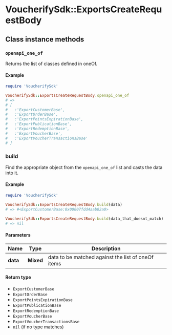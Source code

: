 # VoucherifySdk::ExportsCreateRequestBody

## Class instance methods

### `openapi_one_of`

Returns the list of classes defined in oneOf.

#### Example

```ruby
require 'VoucherifySdk'

VoucherifySdk::ExportsCreateRequestBody.openapi_one_of
# =>
# [
#   :'ExportCustomerBase',
#   :'ExportOrderBase',
#   :'ExportPointsExpirationBase',
#   :'ExportPublicationBase',
#   :'ExportRedemptionBase',
#   :'ExportVoucherBase',
#   :'ExportVoucherTransactionsBase'
# ]
```

### build

Find the appropriate object from the `openapi_one_of` list and casts the data into it.

#### Example

```ruby
require 'VoucherifySdk'

VoucherifySdk::ExportsCreateRequestBody.build(data)
# => #<ExportCustomerBase:0x00007fdd4aab02a0>

VoucherifySdk::ExportsCreateRequestBody.build(data_that_doesnt_match)
# => nil
```

#### Parameters

| Name | Type | Description |
| ---- | ---- | ----------- |
| **data** | **Mixed** | data to be matched against the list of oneOf items |

#### Return type

- `ExportCustomerBase`
- `ExportOrderBase`
- `ExportPointsExpirationBase`
- `ExportPublicationBase`
- `ExportRedemptionBase`
- `ExportVoucherBase`
- `ExportVoucherTransactionsBase`
- `nil` (if no type matches)

